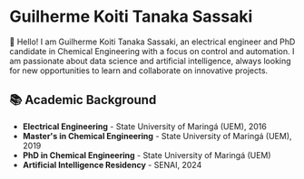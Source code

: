 # Guilherme Koiti Tanaka Sassaki

👋 Hello! I am Guilherme Koiti Tanaka Sassaki, an electrical engineer and PhD candidate in Chemical Engineering with a focus on control and automation. I am passionate about data science and artificial intelligence, always looking for new opportunities to learn and collaborate on innovative projects.

## 📚 Academic Background
- **Electrical Engineering** - State University of Maringá (UEM), 2016
- **Master's in Chemical Engineering** - State University of Maringá (UEM), 2019
- **PhD in Chemical Engineering** - State University of Maringá (UEM)
- **Artificial Intelligence Residency** - SENAI, 2024
